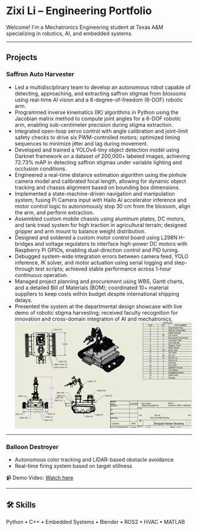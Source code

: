 # Zixi Li – Engineering Portfolio

Welcome! I'm a Mechatronics Engineering student at Texas A&M specializing in robotics, AI, and embedded systems.

---

## Projects

### Saffron Auto Harvester
- Led a multidisciplinary team to develop an autonomous robot capable of detecting, approaching, and extracting saffron stigmas from blossoms using real-time AI vision and a 6-degree-of-freedom (6-DOF) robotic arm.
- Programmed inverse kinematics (IK) algorithms in Python using the Jacobian matrix method to compute joint angles for a 6-DOF robotic arm, enabling sub-centimeter precision during stigma extraction.
- Integrated open-loop servo control with angle calibration and joint-limit safety checks to drive six PWM-controlled motors; optimized timing sequences to minimize jitter and lag during movement.
- Developed and trained a YOLOv4-tiny object detection model using Darknet framework on a dataset of 200,000+ labeled images, achieving 72.73% mAP in detecting saffron stigmas under variable lighting and occlusion conditions.
- Engineered a real-time distance estimation algorithm using the pinhole camera model and calibrated focal length, allowing for dynamic object tracking and chassis alignment based on bounding box dimensions.
- Implemented a state-machine-driven navigation and manipulation system, fusing Pi Camera input with Hailo AI accelerator inference and motor control logic to autonomously stop 30 cm from the blossom, align the arm, and perform extraction.
- Assembled custom mobile chassis using aluminum plates, DC motors, and tank tread system for high traction in agricultural terrain; designed gripper and arm mount to balance weight distribution.
- Designed and soldered a custom motor control board using L298N H-bridges and voltage regulators to interface high-power DC motors with Raspberry Pi GPIOs, enabling dual-direction control and PID tuning.
- Debugged system-wide integration errors between camera feed, YOLO inference, IK solver, and motor actuation using serial logging and step-through test scripts; achieved stable performance across 1-hour continuous operation.
- Managed project planning and procurement using WBS, Gantt charts, and a detailed Bill of Materials (BOM); coordinated 10+ material suppliers to keep costs within budget despite international shipping delays.
- Presented the system at the departmental design showcase with live demo of robotic stigma harvesting; received faculty recognition for innovation and cross-domain integration of AI and mechatronics.
![Saffron Harvester Robot Master Drawing](RedGold_MasterDrawing.png)

---

### Balloon Destroyer
- Autonomous color tracking and LIDAR-based obstacle avoidance  
- Real-time firing system based on target stillness  

📹 Demo Video: [Watch here](https://drive.google.com/file/d/13DOgFnZRKw2B_BtkJqVHfoBgalWu6pOa/view)

---

## 🛠️ Skills
Python • C++ • Embedded Systems • Blender • ROS2 • HVAC • MATLAB
